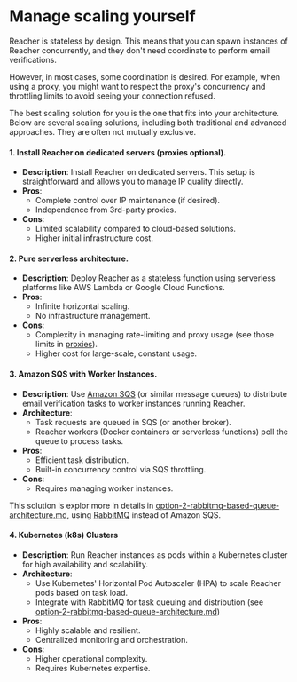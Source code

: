 # Manage scaling yourself

Reacher is stateless by design. This means that you can spawn instances of Reacher concurrently, and they don't need coordinate to perform email verifications.

However, in most cases, some coordination is desired. For example, when using a proxy, you might want to respect the proxy's concurrency and throttling limits to avoid seeing your connection refused.

The best scaling solution for you is the one that fits into your architecture. Below are several scaling solutions, including both traditional and advanced approaches. They are often not mutually exclusive.

#### 1. Install Reacher on dedicated servers (proxies optional).

* **Description**: Install Reacher on dedicated servers. This setup is straightforward and allows you to manage IP quality directly.
* **Pros**:
  * Complete control over IP maintenance (if desired).
  * Independence from 3rd-party proxies.
* **Cons**:
  * Limited scalability compared to cloud-based solutions.
  * Higher initial infrastructure cost.

#### 2. Pure serverless architecture.

* **Description**: Deploy Reacher as a stateless function using serverless platforms like AWS Lambda or Google Cloud Functions.
* **Pros**:
  * Infinite horizontal scaling.
  * No infrastructure management.
* **Cons**:
  * Complexity in managing rate-limiting and proxy usage (see those limits in [proxies](../proxies/ "mention")).
  * Higher cost for large-scale, constant usage.

#### 3. **Amazon SQS with Worker Instances.**

* **Description**: Use [Amazon SQS](https://aws.amazon.com/sqs/) (or similar message queues) to distribute email verification tasks to worker instances running Reacher.
* **Architecture**:
  * Task requests are queued in SQS (or another broker).
  * Reacher workers (Docker containers or serverless functions) poll the queue to process tasks.
* **Pros**:
  * Efficient task distribution.
  * Built-in concurrency control via SQS throttling.
* **Cons**:
  * Requires managing worker instances.

This solution is explor more in details in [option-2-rabbitmq-based-queue-architecture.md](option-2-rabbitmq-based-queue-architecture.md "mention"), using [RabbitMQ](https://rabbitmq.com) instead of Amazon SQS.

#### **4. Kubernetes (k8s) Clusters**

* **Description**: Run Reacher instances as pods within a Kubernetes cluster for high availability and scalability.
* **Architecture**:
  * Use Kubernetes' Horizontal Pod Autoscaler (HPA) to scale Reacher pods based on task load.
  * Integrate with RabbitMQ for task queuing and distribution (see [option-2-rabbitmq-based-queue-architecture.md](option-2-rabbitmq-based-queue-architecture.md "mention"))
* **Pros**:
  * Highly scalable and resilient.
  * Centralized monitoring and orchestration.
* **Cons**:
  * Higher operational complexity.
  * Requires Kubernetes expertise.
